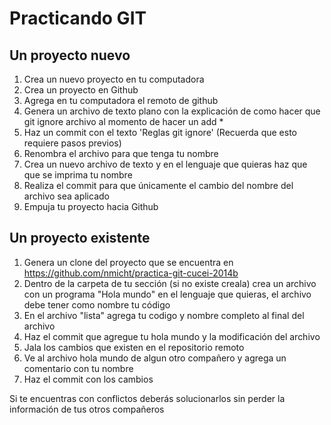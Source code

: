 # Practicando GIT

## Un proyecto nuevo

1. Crea un nuevo proyecto en tu computadora
1. Crea un proyecto en Github
1. Agrega en tu computadora el remoto de github
1. Genera un archivo de texto plano con la explicación de como hacer que git ignore archivo al momento de hacer un add *
1. Haz un commit con el texto 'Reglas git ignore' (Recuerda que esto requiere pasos previos)
2. Renombra el archivo para que tenga tu nombre
1. Crea un nuevo archivo de texto y en el lenguaje que quieras haz que que se imprima tu nombre
1. Realiza el commit para que únicamente el cambio del nombre del archivo sea aplicado
1. Empuja tu proyecto hacia Github

## Un proyecto existente

1. Genera un clone del proyecto que se encuentra en https://github.com/nmicht/practica-git-cucei-2014b
1. Dentro de la carpeta de tu sección (si no existe creala) crea un archivo con un programa "Hola mundo" en el lenguaje que quieras, el archivo debe tener como nombre tu código
1. En el archivo "lista" agrega tu codigo y nombre completo al final del archivo
1. Haz el commit que agregue tu hola mundo y la modificación del archivo
1. Jala los cambios que existen en el repositorio remoto
1. Ve al archivo hola mundo de algun otro compañero y agrega un comentario con tu nombre
1. Haz el commit con los cambios

Si te encuentras con conflictos deberás solucionarlos sin perder la información de tus otros compañeros
